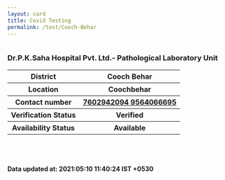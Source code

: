 ```yaml
---
layout: card
title: Covid Testing
permalink: /test/Cooch-Behar
---
```

<div class="row">
	<div class="column">
<div class="card_av">
<h3>Dr.P.K.Saha Hospital Pvt. Ltd.- Pathological Laboratory Unit</h3>

<div class="info"><table>
<tr><th>District</th><th>Cooch Behar</th></tr>
<tr><th>Location</th><th>Coochbehar</th></tr>
<tr><th>Contact number </th><th><a href="tel:7602942094">7602942094</a><a href="tel: 9564066695"> 9564066695</a></th></tr>
<tr><th>Verification  Status</th><th>Verified</th></tr>
<tr><th>Availability Status</th><th>Available</th></tr>
</table></div></div>
</div>
</div> <br><br>
<h4> Data updated at: 2021:05:10 11:40:24 IST +0530 </h4>
